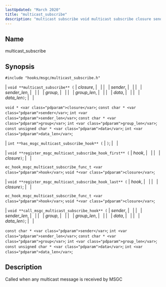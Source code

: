 ```yaml
---
lastUpdated: "March 2020"
title: "multicast_subscribe"
description: "multicast subscribe void multicast subscribe closure sender sender len group group len data data len void closure const char sender int sender len const char group int group len const unsigned char data int data len int has msgc multicast subscribe hook void register msgc multicast subscribe hook first hook..."
---
```


<a name="hooks.msgc.multicast_subscribe"></a> 
## Name

multicast_subscribe

## Synopsis

`#include "hooks/msgc/multicast_subscribe.h"`

| `void **multicast_subscribe** (` | <var class="pdparam">closure</var>, |   |
|   | <var class="pdparam">sender</var>, |   |
|   | <var class="pdparam">sender_len</var>, |   |
|   | <var class="pdparam">group</var>, |   |
|   | <var class="pdparam">group_len</var>, |   |
|   | <var class="pdparam">data</var>, |   |
|   | <var class="pdparam">data_len</var>`)`; |   |

`void * <var class="pdparam">closure</var>`;
`const char * <var class="pdparam">sender</var>`;
`int <var class="pdparam">sender_len</var>`;
`const char * <var class="pdparam">group</var>`;
`int <var class="pdparam">group_len</var>`;
`const unsigned char * <var class="pdparam">data</var>`;
`int <var class="pdparam">data_len</var>`;

| `int **has_msgc_multicast_subscribe_hook** (` | `)`; |   |

| `void **register_msgc_multicast_subscribe_hook_first** (` | <var class="pdparam">hook</var>, |   |
|   | <var class="pdparam">closure</var>`)`; |   |

`ec_hook_msgc_multicast_subscribe_func_t <var class="pdparam">hook</var>`;
`void *<var class="pdparam">closure</var>`;

| `void **register_msgc_multicast_subscribe_hook_last** (` | <var class="pdparam">hook</var>, |   |
|   | <var class="pdparam">closure</var>`)`; |   |

`ec_hook_msgc_multicast_subscribe_func_t <var class="pdparam">hook</var>`;
`void *<var class="pdparam">closure</var>`;

| `void **call_msgc_multicast_subscribe_hook** (` | <var class="pdparam">sender</var>, |   |
|   | <var class="pdparam">sender_len</var>, |   |
|   | <var class="pdparam">group</var>, |   |
|   | <var class="pdparam">group_len</var>, |   |
|   | <var class="pdparam">data</var>, |   |
|   | <var class="pdparam">data_len</var>`)`; |   |

`const char * <var class="pdparam">sender</var>`;
`int <var class="pdparam">sender_len</var>`;
`const char * <var class="pdparam">group</var>`;
`int <var class="pdparam">group_len</var>`;
`const unsigned char * <var class="pdparam">data</var>`;
`int <var class="pdparam">data_len</var>`;<a name="idp44889472"></a> 
## Description

Called when any multicast message is received by MSGC